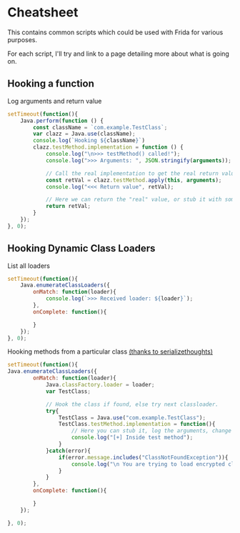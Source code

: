 # Cheatsheet

This contains common scripts which could be used with Frida for various purposes.

For each script, I'll try and link to a page detailing more about what is going on.

## Hooking a function

Log arguments and return value

```js
setTimeout(function(){
    Java.perform(function () {
        const className = `com.example.TestClass`;
        var clazz = Java.use(className);
        console.log(`Hooking ${className}`)
        clazz.testMethod.implementation = function () {
            console.log("\n>>> testMethod() called!");
            console.log(">>> Arguments: ", JSON.stringify(arguments)); // the arguments individually are [0], [1] etc.

            // Call the real implementation to get the real return value
            const retVal = clazz.testMethod.apply(this, arguments);
            console.log("<<< Return value", retVal);

            // Here we can return the "real" value, or stub it with something else as well
            return retVal;
        }
    });
}, 0);
```

## Hooking Dynamic Class Loaders

List all loaders

```js
setTimeout(function(){
    Java.enumerateClassLoaders({
        onMatch: function(loader){
            console.log(`>>> Received loader: ${loader}`);
        },
        onComplete: function(){

        }
    });
}, 0);
```

Hooking methods from a particular class [(thanks to serializethoughts)](https://serializethoughts.com/2021/05/07/frida-java-classloaders)

```js
setTimeout(function(){
Java.enumerateClassLoaders({
        onMatch: function(loader){
            Java.classFactory.loader = loader;
            var TestClass;

            // Hook the class if found, else try next classloader.
            try{
                TestClass = Java.use("com.example.TestClass");
                TestClass.testMethod.implementation = function(){
                    // Here you can stub it, log the arguments, change the return value etc.
                    console.log("[+] Inside test method");
                }
            }catch(error){
                if(error.message.includes("ClassNotFoundException")){
                    console.log("\n You are trying to load encrypted class, trying next loader");
                }
            }
        },
        onComplete: function(){

        }
    });

}, 0);

```